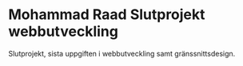 # Mohammad Raad Slutprojekt webbutveckling
Slutprojekt, sista uppgiften i webbutveckling samt gränssnittsdesign.
